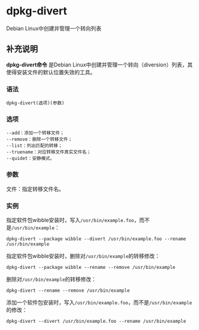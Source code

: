 dpkg-divert
===

Debian Linux中创建并管理一个转向列表

## 补充说明

**dpkg-divert命令** 是Debian Linux中创建并管理一个转向（diversion）列表，其使得安装文件的默认位置失效的工具。

###  语法

```shell
dpkg-divert(选项)(参数)
```

###  选项

```shell
--add：添加一个转移文件；
--remove：删除一个转移文件；
--list：列出匹配的转移；
--truename：对应转移文件真实文件名；
--quidet：安静模式。
```

###  参数

文件：指定转移文件名。

###  实例

指定软件包wibble安装时，写入`/usr/bin/example.foo`，而不是`/usr/bin/example`：

```shell
dpkg-divert --package wibble --divert /usr/bin/example.foo --rename /usr/bin/example
```

指定软件包wibble安装时，删除对`/usr/bin/example`的转移修改：

```shell
dpkg-divert --package wibble --rename --remove /usr/bin/example
```

删除对`/usr/bin/example`的转移修改：

```shell
dpkg-divert --rename --remove /usr/bin/example
```

添加一个软件包安装时，写入`/usr/bin/example.foo`，而不是`/usr/bin/example`的修改：

```shell
dpkg-divert --divert /usr/bin/example.foo --rename /usr/bin/example
```


